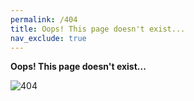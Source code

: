 ```yaml
---
permalink: /404
title: Oops! This page doesn't exist...
nav_exclude: true
---
```

**Oops! This page doesn't exist...**

![404](https://media.giphy.com/media/10aPXZKP8dzBwQ/giphy.gif)

